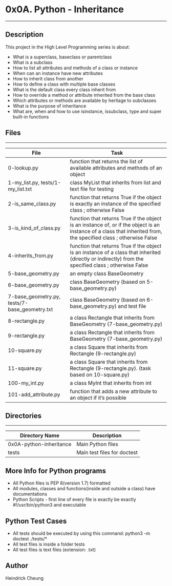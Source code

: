 # 0x0A. Python - Inheritance
---
## Description

This project in the High Level Programming series is about:
* What is a superclass, baseclass or parentclass
* What is a subclass
* How to list all attributes and methods of a class or instance
* When can an instance have new attributes
* How to inherit class from another
* How to define a class with multiple base classes
* What is the default class every class inherit from
* How to override a method or attribute inherited from the base class
* Which attributes or methods are available by heritage to subclasses
* What is the purpose of inheritance
* What are, when and how to use isinstance, issubclass, type and super built-in functions

## Files
---
File|Task
---|---
0-lookup.py |  function that returns the list of available attributes and methods of an object
1-my_list.py, tests/1-my_list.txt | class MyList that inherits from list and text file for testing
2-is_same_class.py | function that returns True if the object is exactly an instance of the specified class ; otherwise False
3-is_kind_of_class.py | function that returns True if the object is an instance of, or if the object is an instance of a class that inherited from, the specified class ; otherwise False
4-inherits_from.py | function that returns True if the object is an instance of a class that inherited (directly or indirectly) from the specified class ; otherwise False
5-base_geometry.py | an empty class BaseGeometry
6-base_geometry.py | class BaseGeometry (based on 5-base_geometry.py)
7-base_geometry.py, tests/7-base_geometry.txt | class BaseGeometry (based on 6-base_geometry.py) and test file
8-rectangle.py | a class Rectangle that inherits from BaseGeometry (7-base_geometry.py)
9-rectangle.py | a class Rectangle that inherits from BaseGeometry (7-base_geometry.py)
10-square.py | a class Square that inherits from Rectangle (9-rectangle.py)
11-square.py | a class Square that inherits from Rectangle (9-rectangle.py). (task based on 10-square.py)
100-my_int.py | a class MyInt that inherits from int
101-add_attribute.py | function that adds a new attribute to an object if it’s possible

## Directories
---
Directory Name | Description
---|---
0x0A-python-inheritance | Main Python files
tests | Main test files for doctest

## More Info for Python programs
* All Python files is PEP 8(version 1.7) formatted
* All modules, classes and functions(inside and outside a class) have documentations
* Python Scripts - first line of every file is exactly be exactly #!/usr/bin/python3 and executable

## Python Test Cases
* All tests should be executed by using this command: python3 -m doctest ./tests/*
* All test files is inside a folder tests
* All test files is text files (extension: .txt)

## Author
Heindrick Cheung
